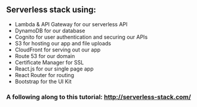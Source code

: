 ## Serverless stack using:
 - Lambda & API Gateway for our serverless API
 - DynamoDB for our database
 - Cognito for user authentication and securing our APIs
 - S3 for hosting our app and file uploads
 - CloudFront for serving out our app
 - Route 53 for our domain
 - Certificate Manager for SSL
 - React.js for our single page app
 - React Router for routing
 - Bootstrap for the UI Kit

### A following along to this tutorial: http://serverless-stack.com/